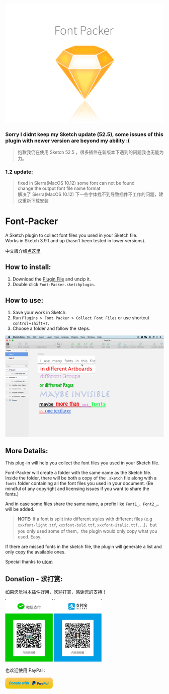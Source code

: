 ![demoGIF](https://raw.githubusercontent.com/bigxixi/ReadMe-Resources/master/Font-Packer/logoDemo.gif)<br>

### Sorry I didnt keep my Sketch update (52.5), some issues of this plugin with newer version are beyond my ability :(  
> 抱歉我仍在使用 Sketch 52.5 ，很多插件在新版本下遇到的问题我也无能为力。  
### 1.2 update:  
> fixed in Sierra(MacOS 10.12) some font can not be found  
> change the output font file name format  
> 解决了 Sierra(MacOS 10.12) 下一些字体找不到导致插件不工作的问题，建议重新下载安装

# Font-Packer
A Sketch plugin to collect font files you used in your Sketch file.  
Works in Sketch 3.9.1 and up (hasn't been tested in lower versions).

中文版介绍[点这里](http://sketch.cm/plugins/28)<br>


## How to install:

1. Download the [Plugin File](https://github.com/bigxixi/Font-Packer/archive/master.zip) and unzip it.  
2. Double click `Font-Packer.sketchplugin.` 

## How to use:  
1. Save your work in Sketch.  
2. Run `Plugins > Font Packer > Collect Font Files` or use shortcut `control`+`shift`+`T`.  
3. Choose a folder and follow the steps.  

![demoGIF](https://raw.githubusercontent.com/bigxixi/ReadMe-Resources/master/Font-Packer/DEMO.gif)

## More Details:  
This plug-in will help you collect the font files you used in your Sketch file.

Font-Packer will create a folder with the same name as the Sketch file. Inside the folder, there will be both a copy of the `.sketch` file along with a `fonts` folder containing all the font files you used in your document. (Be mindful of any copyright and licensing issues if you want to share the fonts.)

And in case some files share the same name, a prefix like `Font1_、Font2_…` will be added.

> **NOTE:** If a font is split into different styles with different files (e.g `xxxfont-light.ttf`, `xxxfont-bold.ttf`, `xxxfont-italic.ttf`, ...)，but you only used some of them，the plugin would only copy what you used. Easy.

If there are missed fonts in the sketch file, the plugin will generate a list and only copy the available ones.

Special thanks to [utom](https://github.com/utom)  

## Donation - 求打赏:
如果您觉得本插件好用，欢迎打赏，感谢您的支持！  

[<img src="https://raw.githubusercontent.com/bigxixi/bigxixi.github.io/master/donate/index.hyperesources/wechat.png" width="30%" height="30%">](http://bigxixi.com/donate/index.html)
[<img src="https://raw.githubusercontent.com/bigxixi/bigxixi.github.io/master/donate/index.hyperesources/alipay%402x.jpg" width="30%" height="30%">](http://bigxixi.com/donate/index.html)  

也欢迎使用 PayPal：  

[<img src="https://raw.githubusercontent.com/bigxixi/bigxixi.github.io/master/donate/index.hyperesources/paypal.png" width="30%" height="30%">](https://www.paypal.me/bigxixi/)  

